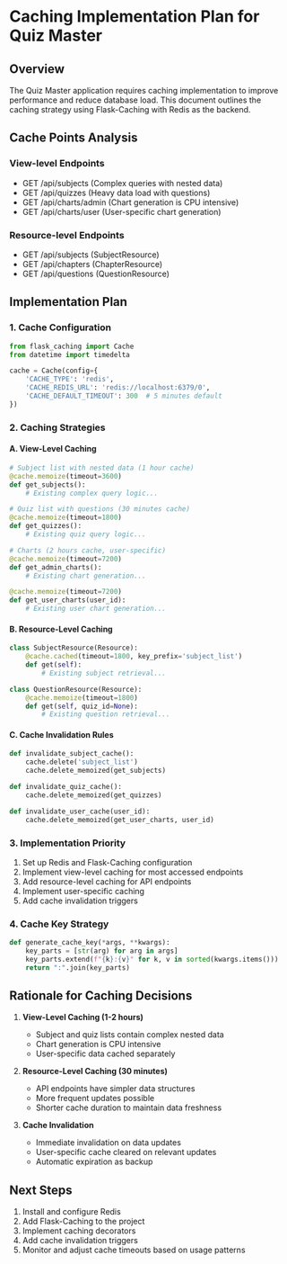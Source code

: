 # Caching Implementation Plan for Quiz Master

## Overview

The Quiz Master application requires caching implementation to improve performance and reduce database load. This document outlines the caching strategy using Flask-Caching with Redis as the backend.

## Cache Points Analysis

### View-level Endpoints
- GET /api/subjects (Complex queries with nested data)
- GET /api/quizzes (Heavy data load with questions)
- GET /api/charts/admin (Chart generation is CPU intensive)
- GET /api/charts/user (User-specific chart generation)

### Resource-level Endpoints
- GET /api/subjects (SubjectResource)
- GET /api/chapters (ChapterResource)
- GET /api/questions (QuestionResource)

## Implementation Plan

### 1. Cache Configuration

```python
from flask_caching import Cache
from datetime import timedelta

cache = Cache(config={
    'CACHE_TYPE': 'redis',
    'CACHE_REDIS_URL': 'redis://localhost:6379/0',
    'CACHE_DEFAULT_TIMEOUT': 300  # 5 minutes default
})
```

### 2. Caching Strategies

#### A. View-Level Caching

```python
# Subject list with nested data (1 hour cache)
@cache.memoize(timeout=3600)
def get_subjects():
    # Existing complex query logic...

# Quiz list with questions (30 minutes cache)
@cache.memoize(timeout=1800)
def get_quizzes():
    # Existing quiz query logic...

# Charts (2 hours cache, user-specific)
@cache.memoize(timeout=7200)
def get_admin_charts():
    # Existing chart generation...

@cache.memoize(timeout=7200)
def get_user_charts(user_id):
    # Existing user chart generation...
```

#### B. Resource-Level Caching

```python
class SubjectResource(Resource):
    @cache.cached(timeout=1800, key_prefix='subject_list')
    def get(self):
        # Existing subject retrieval...

class QuestionResource(Resource):
    @cache.memoize(timeout=1800)
    def get(self, quiz_id=None):
        # Existing question retrieval...
```

#### C. Cache Invalidation Rules

```python
def invalidate_subject_cache():
    cache.delete('subject_list')
    cache.delete_memoized(get_subjects)

def invalidate_quiz_cache():
    cache.delete_memoized(get_quizzes)

def invalidate_user_cache(user_id):
    cache.delete_memoized(get_user_charts, user_id)
```

### 3. Implementation Priority

1. Set up Redis and Flask-Caching configuration
2. Implement view-level caching for most accessed endpoints
3. Add resource-level caching for API endpoints
4. Implement user-specific caching
5. Add cache invalidation triggers

### 4. Cache Key Strategy

```python
def generate_cache_key(*args, **kwargs):
    key_parts = [str(arg) for arg in args]
    key_parts.extend(f"{k}:{v}" for k, v in sorted(kwargs.items()))
    return ":".join(key_parts)
```

## Rationale for Caching Decisions

1. **View-Level Caching (1-2 hours)**
   - Subject and quiz lists contain complex nested data
   - Chart generation is CPU intensive
   - User-specific data cached separately

2. **Resource-Level Caching (30 minutes)**
   - API endpoints have simpler data structures
   - More frequent updates possible
   - Shorter cache duration to maintain data freshness

3. **Cache Invalidation**
   - Immediate invalidation on data updates
   - User-specific cache cleared on relevant updates
   - Automatic expiration as backup

## Next Steps

1. Install and configure Redis
2. Add Flask-Caching to the project
3. Implement caching decorators
4. Add cache invalidation triggers
5. Monitor and adjust cache timeouts based on usage patterns